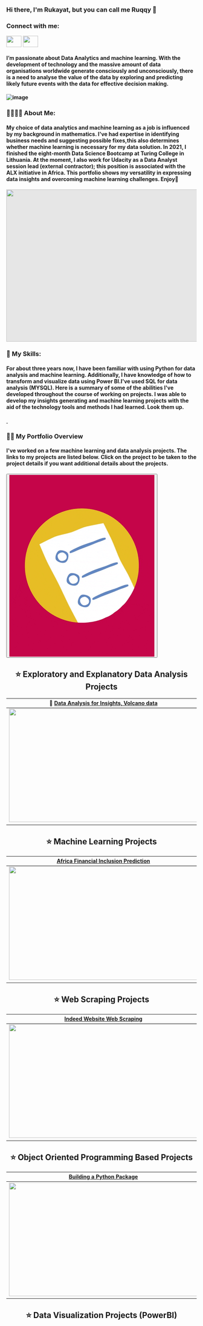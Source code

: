 ### Hi there, I'm Rukayat, but you can call me Ruqqy 👋

<h3 align="left">Connect with me:</h3>
<p align="left">
<a href="https://www.linkedin.com/in/rukayat-adesoye/" target="blank"><img align="center" src="https://cdn.jsdelivr.net/npm/simple-icons@3.0.1/icons/linkedin.svg" alt="" height="30" width="40" /></a>
<a href="your link" target="blank"><img align="center" src="https://cdn.jsdelivr.net/npm/simple-icons@3.0.1/icons/instagram.svg" alt="" height="30" width="40" /></a>
</p>

#### I’m passionate about Data Analytics and machine learning. With the development of technology and the massive amount of data organisations worldwide generate consciously and unconsciously, there is a need to analyse the value of the data by exploring and predicting likely future events with the data for effective decision making.

####  ![image](https://user-images.githubusercontent.com/41371340/176736690-421d9026-2903-4a3e-9a37-020d3518904e.png)


### 👨‍🎓🙋‍♂️ About Me:

#### My choice of data analytics and machine learning as a job is influenced by my background in mathematics. I've had expertise in identifying business needs and suggesting possible fixes,this also determines whether machine learning is necessary for my data solution. In 2021, I finished the eight-month Data Science Bootcamp at Turing College in Lithuania. At the moment, I also work for Udacity as a Data Analyst session lead (external contractor); this position is associated with the ALX initiative in Africa. This portfolio shows my versatility in expressing data insights and overcoming machine learning challenges. Enjoy🙂

<img style="display: block;-webkit-user-select: none;margin: auto;cursor: zoom-in;background-color: hsl(0, 0%, 90%);transition: background-color 300ms;" src="https://images.pexels.com/photos/4164418/pexels-photo-4164418.jpeg?auto=compress&amp;cs=tinysrgb&amp;w=1260&amp;h=750&amp;dpr=1" width="1800" height="402">


### 🔧 My Skills:

#### For about three years now, I have been familiar with using Python for data analysis and machine learning. Additionally, I have knowledge of how to transform and visualize data using Power BI.I've used SQL for data analysis (MYSQL). Here is a summary of some of the abilities I've developed throughout the course of working on projects. I was able to develop my insights generating and machine learning projects with the aid of the technology tools and methods I had learned. Look them up.

<p dir="auto">
<a href="https://www.python.org" rel="nofollow"><img src="https://camo.githubusercontent.com/c676b5f90a1650624a0a9832d7954edda1db39ad3347d90c8c51e88ff2f92252/68747470733a2f2f696d672e736869656c64732e696f2f62616467652f507974686f6e2d4646443433423f7374796c653d666f722d7468652d6261646765266c6f676f3d707974686f6e266c6f676f436f6c6f723d6461726b677265656e" alt="" data-canonical-src="https://img.shields.io/badge/Python-FFD43B?style=for-the-badge&amp;logo=python&amp;logoColor=darkgreen" style="max-width: 100%;">
 </a> <a href="https://numpy.org" rel="nofollow"><img src="https://camo.githubusercontent.com/e4f918596bfc1a8746d3bf5426a212500a5b36b1e5c63869cbe65b071dcdb48a/68747470733a2f2f696d672e736869656c64732e696f2f62616467652f4e756d70792d3737374242343f7374796c653d666f722d7468652d6261646765266c6f676f3d6e756d7079266c6f676f436f6c6f723d7768697465" alt="" data-canonical-src="https://img.shields.io/badge/Numpy-777BB4?style=for-the-badge&amp;logo=numpy&amp;logoColor=white" style="max-width: 100%;"></a> 
<a href="https://pandas.pydata.org" rel="nofollow"><img src="https://camo.githubusercontent.com/5e18e9b742657f6921829e31b6ee09d5d345633d8680cf1881f637d8e7bc44f1/68747470733a2f2f696d672e736869656c64732e696f2f62616467652f50616e6461732d3243324437323f7374796c653d666f722d7468652d6261646765266c6f676f3d70616e646173266c6f676f436f6c6f723d7768697465" alt="" data-canonical-src="https://img.shields.io/badge/Pandas-2C2D72?style=for-the-badge&amp;logo=pandas&amp;logoColor=white" style="max-width: 100%;"></a>  
<a href="https://plotly.com" rel="nofollow"><img src="https://camo.githubusercontent.com/603a5a7b87535ef9a4ded5376bea5e8b6bcfae43b6603805c0b6a7ae03994f20/68747470733a2f2f696d672e736869656c64732e696f2f62616467652f506c6f746c792d3233393132303f7374796c653d666f722d7468652d6261646765266c6f676f3d706c6f746c79266c6f676f436f6c6f723d7768697465" alt="" data-canonical-src="https://img.shields.io/badge/Plotly-239120?style=for-the-badge&amp;logo=plotly&amp;logoColor=white" style="max-width: 100%;"></a>  <a href="https://www.json.org/json-en.html" rel="nofollow"><img src="https://camo.githubusercontent.com/e0fe31b4bf5a7cffb35f18ee50fcdbe1f61bde74f893781502ba2bf708f270f6/68747470733a2f2f696d672e736869656c64732e696f2f62616467652f6a736f6e2d3545354335433f7374796c653d666f722d7468652d6261646765266c6f676f3d6a736f6e266c6f676f436f6c6f723d7768697465" alt="" data-canonical-src="https://img.shields.io/badge/json-5E5C5C?style=for-the-badge&amp;logo=json&amp;logoColor=white" style="max-width: 100%;"></a> <a href="https://www.tableau.com" rel="nofollow"><img src="https://camo.githubusercontent.com/1b1a1740cefbf2af3fa3573461dfaa66f314a9c10671d00293060d455e1659a3/68747470733a2f2f696d672e736869656c64732e696f2f62616467652f5461626c6561752d4539373632373f7374796c653d666f722d7468652d6261646765266c6f676f3d5461626c656175266c6f676f436f6c6f723d7768697465" alt="" data-canonical-src="https://img.shields.io/badge/Tableau-E97627?style=for-the-badge&amp;logo=Tableau&amp;logoColor=white" style="max-width: 100%;"></a> 
<a href="https://www.mysql.com" rel="nofollow"><img src="https://camo.githubusercontent.com/988b23566a8e239f9717abbed64d36834115c8a8c7082a71c358e04f47f8398c/68747470733a2f2f696d672e736869656c64732e696f2f62616467652f4d7953514c2d3030303030463f7374796c653d666f722d7468652d6261646765266c6f676f3d6d7973716c266c6f676f436f6c6f723d7768697465" alt="" data-canonical-src="https://img.shields.io/badge/MySQL-00000F?style=for-the-badge&amp;logo=mysql&amp;logoColor=white" style="max-width: 100%;"></a> 
<a href="https://www.anaconda.com" rel="nofollow"><img src="https://camo.githubusercontent.com/c2800672ad04fe21e9c464eadf19e4528d580d9165b2c685fa3eb8f547620c40/68747470733a2f2f696d672e736869656c64732e696f2f62616467652f636f6e64612d333432423032392e7376673f267374796c653d666f722d7468652d6261646765266c6f676f3d616e61636f6e6461266c6f676f436f6c6f723d7768697465" alt="" data-canonical-src="https://img.shields.io/badge/conda-342B029.svg?&amp;style=for-the-badge&amp;logo=anaconda&amp;logoColor=white" style="max-width: 100%;"></a> 
<a href="https://powerbi.microsoft.com/en-us/" rel="nofollow"><img src="https://camo.githubusercontent.com/53b1030248fd0f64a5b70e56819acd0c8caadcd302335cbf0e4367a6c1603b65/68747470733a2f2f696d672e736869656c64732e696f2f62616467652f506f77657242492d4632433831313f7374796c653d666f722d7468652d6261646765266c6f676f3d506f7765722532304249266c6f676f436f6c6f723d7768697465" alt="" data-canonical-src="https://img.shields.io/badge/PowerBI-F2C811?style=for-the-badge&amp;logo=Power%20BI&amp;logoColor=white" style="max-width: 100%;"></a>
<a href="https://colab.research.google.com" rel="nofollow"><img src="https://camo.githubusercontent.com/ce254316621ae7180772f1e8355fd15d6258eda95d51897e76068d11e6fa7987/68747470733a2f2f696d672e736869656c64732e696f2f62616467652f436f6c61622d4639414230303f7374796c653d666f722d7468652d6261646765266c6f676f3d676f6f676c65636f6c616226636f6c6f723d353235323532" alt="" data-canonical-src="https://img.shields.io/badge/Colab-F9AB00?style=for-the-badge&amp;logo=googlecolab&amp;color=525252" style="max-width: 100%;"></a> 
<a href="https://www.microsoft.com/en-us/microsoft-365/excel" rel="nofollow"><img src="https://camo.githubusercontent.com/890904a688ecd46a273f0a19c32721ccd49d6e9fab9f3900369e95e17f2f24e1/68747470733a2f2f696d672e736869656c64732e696f2f62616467652f4d6963726f736f66745f457863656c2d3231373334363f7374796c653d666f722d7468652d6261646765266c6f676f3d6d6963726f736f66742d657863656c266c6f676f436f6c6f723d7768697465" alt="" data-canonical-src="https://img.shields.io/badge/Microsoft_Excel-217346?style=for-the-badge&amp;logo=microsoft-excel&amp;logoColor=white" style="max-width: 100%;"></a> <a href="https://www.microsoft.com/en-us/microsoft-365/powerpoint" rel="nofollow"><img src="https://camo.githubusercontent.com/48b98fab59339b28398f66e084ebd2a63216736fca6d064f431f179fa51438ee/68747470733a2f2f696d672e736869656c64732e696f2f62616467652f4d6963726f736f66745f506f776572506f696e742d4237343732413f7374796c653d666f722d7468652d6261646765266c6f676f3d6d6963726f736f66742d706f776572706f696e74266c6f676f436f6c6f723d7768697465" alt="" data-canonical-src="https://img.shields.io/badge/Microsoft_PowerPoint-B7472A?style=for-the-badge&amp;logo=microsoft-powerpoint&amp;logoColor=white" style="max-width: 100%;"></a> 
<a href="https://www.office.com" rel="nofollow"><img src="https://camo.githubusercontent.com/7a9f81fa65414698593f11241441b84b05a384143dc213abf28836863e7f7de2/68747470733a2f2f696d672e736869656c64732e696f2f62616467652f4d6963726f736f66745f4f66666963652d4438334230313f7374796c653d666f722d7468652d6261646765266c6f676f3d6d6963726f736f66742d6f6666696365266c6f676f436f6c6f723d7768697465" alt="" data-canonical-src="https://img.shields.io/badge/Microsoft_Office-D83B01?style=for-the-badge&amp;logo=microsoft-office&amp;logoColor=white" style="max-width: 100%;"></a> <a href="https://seaborn.pydata.org" rel="nofollow"><img src="https://camo.githubusercontent.com/101be66de91539d76350fbbe304a613f954c675849f6325d1cce7eddf6b1f12d/68747470733a2f2f696d672e736869656c64732e696f2f62616467652f507974686f6e2d736561626f726e2d626c75652e7376673f7374796c653d666c6174266c6f676f3d707974686f6e266c6f676f436f6c6f723d7768697465" alt="" data-canonical-src="https://img.shields.io/badge/Colab-F9AB00?style=for-the-badge&amp;logo=seaborn&amp;color=525252" style="max-width: 100%;"></a> <a href="https://matplotlib.org" rel="nofollow"><img src="https://camo.githubusercontent.com/b8f888055ab43caf0282c9c13b362891a9c8999c718c0ff304f293a31e6e5989/68747470733a2f2f696d672e736869656c64732e696f2f62616467652f6d6174706c6f746c69622d3131353537633f267374796c653d666f722d7468652d6261646765266c6f676f3d707974686f6e266c6f676f436f6c6f723d7768697465" alt="" data-canonical-src="https://img.shields.io/badge/Tableau-E97627?style=for-the-badge&amp;logo=matplotlib&amp;logoColor=white" style="max-width: 100%;"></a></p>



### 💼🎒 My Portfolio Overview

#### I've worked on a few machine learning and data analysis projects. The links to my projects are listed below. Click on the project to be taken to the project details if you want additional details about the projects.

<button data-target="animated-image.imageButton" class="AnimatedImagePlayer-images" tabindex="-1" aria-label="Play listgiffile.gif listgiffile.gif"><span data-target="animated-image.imageContainer">
            <img data-target="animated-image.replacedImage" alt="listgiffile.gif" class="AnimatedImagePlayer-animatedImage" src="https://github.com/suhasmaddali/GIF-files/raw/main/listgiffile.gif" style="display: block; opacity: 1;">
          <canvas class="AnimatedImagePlayer-stillImage" aria-hidden="true" width="384" height="480"></canvas></span></button>
          
        
        
<h2 align = "center"> ⭐️ Exploratory and Explanatory Data Analysis Projects </h2> 

| 🌄 [Data Analysis for Insights, Volcano data](https://github.com/rukayah/Data_Analysis_with_Volcano_Data)|🧘[Data Analysis for Insights, No show Appointment](https://github.com/rukayah/Data_Analysis_No_Show_Appointment)|
| :-:| :-:| 
| [<img src = "https://cdn.britannica.com/16/77416-120-6D5A3D41/volcano-Mount-St-Helens-south-eruption-May-18-1980.jpg" width = 500 height = 300/>](https://github.com/rukayah/Data_Analysis_with_Volcano_Data)| [<img src = "https://images.theconversation.com/files/304957/original/file-20191203-66986-im7o5.jpg?ixlib=rb-1.1.0&q=45&auto=format&w=1200&h=1200.0&fit=crop" width = 500 height = 300/>](https://github.com/rukayah/Data_Analysis_No_Show_Appointment)


<h2 align = "center"> ⭐️ Machine Learning Projects </h2> 

| [Africa Financial Inclusion Prediction](https://github.com/rukayah/financial)| [Staff Promotion Prediction](https://github.com/rukayah/Staff_Promotion)|
| :-:| :-:| 
| [<img src = "https://c8.alamy.com/comp/2BG9N81/financial-inclus…templates-web-design-and-infographics-2BG9N81.jpg" width = 500 height = 300/>](https://github.com/rukayah/financial)| [<img src = "https://t4.ftcdn.net/jpg/01/05/30/03/360_F_105300309_yhxQZcDrX4oI0j1IKNfAhgoBZ9J69yox.jpg" width = 500 height = 300/>](https://github.com/rukayah/Staff_Promotion)


<h2 align = "center"> ⭐️ Web Scraping Projects</h2>

| [Indeed Website Web Scraping](https://github.com/rukayah/Indeed-Website-Web-Scraping-BeautifulSoup-)| [Amazon Website Web Scraping](https://github.com/rukayah/Amazon-Website-Web-Scraping-BeautifulSoup-)|
| :-:| :-:| 
| [<img src = "https://www.indeed.com/cmp/_s/photos/a718462517070ed0-sqt-1e962r61lnsue800" width = 500 height = 300/>](https://github.com/rukayah/Indeed-Website-Web-Scraping-BeautifulSoup-)| [<img src = "https://m.media-amazon.com/images/I/9171A-z090L._AC_UY218_.jpg" width = 500 height = 300/>](https://github.com/rukayah/Amazon-Website-Web-Scraping-BeautifulSoup-)

<h2 align = "center"> ⭐️ Object Oriented Programming Based Projects </h2> 

| [Building a Python Package](https://github.com/rukayah/OOP-Based-Calculator-Package)| [Automating Scraped Ebay Data to the Database](https://github.com/rukayah/Automating-Scraped-Data-to-DataBase)|
| :-:| :-:| 
| [<img src = "	https://cdn.ttgtmedia.com/rms/onlineimages/Math_programming_calc_figure_2_half_column_mobile.jpg" width = 500 height = 300/>](https://github.com/rukayah/OOP-Based-Calculator-Package)| [<img src = "https://media.ttmind.com/Media/tech/article_16_3-27-201911-28-56AM.png" width = 500 height = 300/>](https://github.com/rukayah/Automating-Scraped-Data-to-DataBase)


<h2 align = "center"> ⭐️ Data Visualization Projects (PowerBI) </h2> 



<!--
#### 🌱 I'm now studying data engineering with dataquest.io since I love finding solutions to problems. I want to be a part of the group that provides data analysts and scientists with access to valid data so they may make deductions and forecasts.

**rukayah/rukayah** is a ✨ _special_ ✨ repository because its `README.md` (this file) appears on your GitHub profile.

Here are some ideas to get you started:



- 👯 I’m looking to collaborate on ...
- 🤔 I’m looking for help with ...
- 💬 Ask me about ...
- 📫 How to reach me: ...
- 😄 Pronouns: ...
- ⚡ Fun fact: ...
-->
